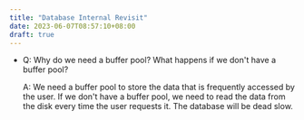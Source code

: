 ```yaml
---
title: "Database Internal Revisit"
date: 2023-06-07T08:57:10+08:00
draft: true
---
```


- Q: Why do we need a buffer pool? What happens if we don't have a buffer pool?

  A: We need a buffer pool to store the data that is frequently accessed by the user. If we don't have a buffer pool, we need to read the data from the disk every time the user requests it. The database will be dead slow.